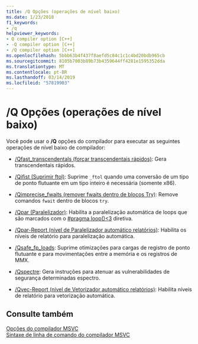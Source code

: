 ```yaml
---
title: /Q Opções (operações de nível baixo)
ms.date: 1/23/2018
f1_keywords:
- /q
helpviewer_keywords:
- Q compiler option [C++]
- -Q compiler option [C++]
- /Q compiler option [C++]
ms.openlocfilehash: 5bbb63b4f437f8aefd5c84c1c1c4bd20bdb965cb
ms.sourcegitcommit: 8105b7003b89b73b4359644ff4281e1595352dda
ms.translationtype: MT
ms.contentlocale: pt-BR
ms.lasthandoff: 03/14/2019
ms.locfileid: "57819903"
---
```

# <a name="q-options-low-level-operations"></a>/Q Opções (operações de nível baixo)

Você pode usar o **/Q** opções do compilador para executar as seguintes operações de nível baixo de compilador:

- [/Qfast_transcendentals (forçar transcendentais rápidos)](qfast-transcendentals-force-fast-transcendentals.md): Gera transcendentais rápidos.

- [/Qifist (Suprimir ftol)](qifist-suppress-ftol.md): Suprime `_ftol` quando uma conversão de um tipo de ponto flutuante em um tipo inteiro é necessária (somente x86).

- [/Qimprecise_fwaits (remover fwaits dentro de blocos Try)](qimprecise-fwaits-remove-fwaits-inside-try-blocks.md): Remove comandos `fwait` dentro de blocos `try`.

- [/Qpar (Paralelizador)](qpar-auto-parallelizer.md): Habilita a paralelização automática de loops que são marcados com o [#pragma loop()&lt;3](../../preprocessor/loop.md) diretiva.

- [/Qpar-Report (nível de Paralelizador automático relatórios)](qpar-report-auto-parallelizer-reporting-level.md): Habilita os níveis de relatório para paralelização automática.

- [/Qsafe_fp_loads](qsafe-fp-loads.md): Suprime otimizações para cargas de registro de ponto flutuante e para movimentações entre a memória e os registros de MMX.

- [/Qspectre](qspectre.md): Gera instruções para atenuar as vulnerabilidades de segurança determinadas espectro.

- [/Qvec-Report (nível de Vetorizador automático relatórios)](qvec-report-auto-vectorizer-reporting-level.md): Habilita níveis de relatório para vetorização automática.

## <a name="see-also"></a>Consulte também

[Opções do compilador MSVC](compiler-options.md)<br/>
[Sintaxe de linha de comando do compilador MSVC](compiler-command-line-syntax.md)
